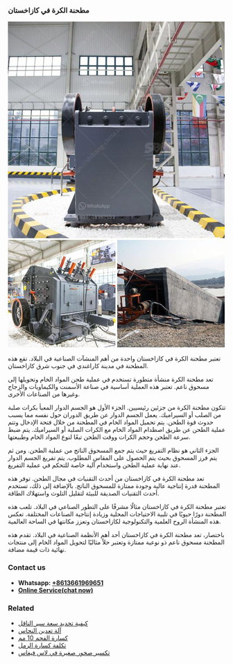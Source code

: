 <h3>مطحنة الكرة في كازاخستان</h3><img src='1701854038.jpg' alt=''><p>تعتبر مطحنة الكرة في كازاخستان واحدة من أهم المنشآت الصناعية في البلاد. تقع هذه المطحنة في مدينة كاراغندي في جنوب شرق كازاخستان.</p><p>تعد مطحنة الكرة منشأة متطورة تستخدم في عملية طحن المواد الخام وتحويلها إلى مسحوق ناعم. تعتبر هذه العملية أساسية في صناعة الأسمنت والكيماويات والزجاج وغيرها من الصناعات الأخرى.</p><p>تتكون مطحنة الكرة من جزئين رئيسيين. الجزء الأول هو الجسم الدوار المعبأ بكرات صلبة من الصلب أو السيراميك. يعمل الجسم الدوار عن طريق الدوران حول نفسه مما يسبب حدوث قوة الطحن. يتم تحميل المواد الخام في المطحنة من خلال فتحة الإدخال وتتم عملية الطحن عن طريق اصطدام المواد الخام مع الكرات الصلبة أو السيراميك. يتم ضبط سرعة الطحن وحجم الكرات ووقت الطحن تبعًا لنوع المواد الخام وطبيعتها.</p><p>الجزء الثاني هو نظام التفريغ حيث يتم جمع المسحوق الناتج من عملية الطحن. ومن ثم يتم فرز المسحوق بحيث يتم الحصول على المقاس المطلوب. يتم تفريغ الجسم الدوار عند نهاية عملية الطحن واستخدام آلية خاصة للتحكم في عملية التفريغ.</p><p>تعد مطحنة الكرة في كازاخستان من أحدث التقنيات في مجال الطحن. توفر هذه المطحنة قدرة إنتاجية عالية وجودة ممتازة للمسحوق الناتج. بالإضافة إلى ذلك، تستخدم أحدث التقنيات الصديقة للبيئة لتقليل التلوث واستهلاك الطاقة.</p><p>تعتبر مطحنة الكرة في كازاخستان مثالًا مشرفًا على التطور الصناعي في البلاد. تلعب هذه المطحنة دورًا حيويًا في تلبية الاحتياجات المحلية وزيادة إنتاجية الصناعات المختلفة. تعكس هذه المنشأة الروح العلمية والتكنولوجية لكازاخستان وتعزز مكانتها في الساحة العالمية.</p><p>باختصار، تعد مطحنة الكرة في كازاخستان أحد أهم الأنظمة الصناعية في البلاد. تقدم هذه المطحنة مسحوق ناعم ذو نوعية ممتازة وتعتبر حلاً مثاليًا لتحويل المواد الخام إلى منتجات نهائية ذات قيمة مضافة.</p><h3>Contact us</h3><ul><li><strong>Whatsapp:&nbsp;<a href="https://wa.me/8613661969651">+8613661969651</a></strong></li><li><a href="https://swt.shibang-china.com/?git&amp;zhl&amp;مطحنة الكرة في كازاخستان"><strong>Online Service(chat now)</strong></a></li></ul><h3>Related</h3><ul><li><a href='كيفية تحديد سعة سير الناقل.md'>كيفية تحديد سعة سير الناقل</a></li><li><a href='آلة تعدين النحاس.md'>آلة تعدين النحاس</a></li><li><a href='كسارة الفحم 10 مم.md'>كسارة الفحم 10 مم</a></li><li><a href='تكلفة كسارة الرمل.md'>تكلفة كسارة الرمل</a></li><li><a href='تكسير صخور صغيرة في لاس فيغاس.md'>تكسير صخور صغيرة في لاس فيغاس</a></li></ul>